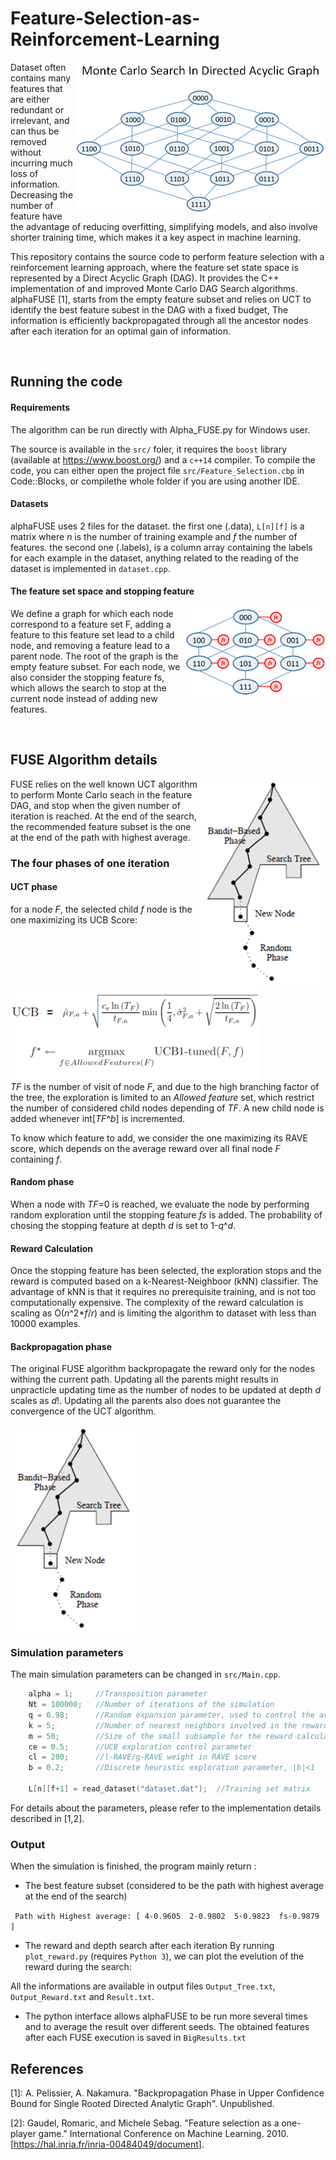 # Feature-Selection-as-Reinforcement-Learning

<img align="right" src="https://raw.githubusercontent.com/Aurelien-Pelissier/Feature-Selection-as-Reinforcement-Learning/master/img/latt.png" width=400>

Dataset often contains many features that are either redundant or irrelevant, and can thus be removed without incurring much loss of information. Decreasing the number of feature have the advantage of reducing overfitting, simplifying models, and also involve shorter training time, which makes it a key aspect in machine learning. 

This repository contains the source code to perform feature selection with a reinforcement learning approach, where the feature set state space is represented by a Direct Acyclic Graph (DAG). It provides the C++ implementation of and improved Monte Carlo DAG Search algorithms. alphaFUSE [1], starts from the empty feature subset and relies on UCT to identify the best feature subest in the DAG with a fixed budget, The information is efficiently backpropagated through all the ancestor nodes after each iteration for an optimal gain of information.


&nbsp;



## Running the code

#### Requirements
The algorithm can be run directly with Alpha_FUSE.py for Windows user.

The source is available in the `src/` foler, it requires the `boost` library (available at https://www.boost.org/) and a `c++14` compiler. To compile the code, you can either open the project file `src/Feature_Selection.cbp` in Code::Blocks, or compilethe whole folder if you are using another IDE.

#### Datasets
alphaFUSE uses 2 files for the dataset. the first one (.data), `L[n][f]` is a matrix where *n* is the number of training example and *f* the number of features. the second one (.labels), is a column array containing the labels for each example in the dataset, anything related to the reading of the dataset is implemented in `dataset.cpp`.


#### The feature set space and stopping feature
<img align="right" src="https://raw.githubusercontent.com/Aurelien-Pelissier/Feature-Selection-as-Reinforcement-Learning/master/img/FS.png" width=225>
We define a graph for which each node correspond to a feature set F, adding a feature to this feature set lead to a child node, and removing a feature lead to a parent node. The root of the graph is the empty feature subset. For each node, we also consider the stopping feature fs, which allows the search to stop at the current node instead of adding new features.



&nbsp;



## FUSE Algorithm details

<img align="right" src="https://raw.githubusercontent.com/Aurelien-Pelissier/Feature-Selection-as-Reinforcement-Learning/master/img/MCTS.png" width=200>

FUSE relies on the well known UCT algorithm to perform Monte Carlo seach in the feature DAG, and stop when the given number of iteration is reached. At the end of the search, the recommended feature subset is the one at the end of the path with highest average.

### The four phases of one iteration

#### UCT phase
for a node *F*, the selected child *f* node is the one maximizing its UCB Score:
<img src="https://raw.githubusercontent.com/Aurelien-Pelissier/Feature-Selection-as-Reinforcement-Learning/master/img/UCB.png" width=400>  
*TF* is the number of visit of node *F*, and due to the high branching factor of the tree, the exploration is limited to an *Allowed feature* set, which restrict the number of considered child nodes depending of *TF*. A new child node is added whenever int\[*TF*^*b*\] is incremented. 

To know which feature to add, we consider the one maximizing its RAVE score, which depends on the average reward over all final node *F* containing *f*.


#### Random phase

When a node with *TF*=0 is reached, we evaluate the node by performing random exploration until the stopping feature *fs* is added. The probability of chosing  the stopping feature at depth *d* is set to 1-*q*^*d*.

#### Reward Calculation

Once the stopping feature has been selected, the exploration stops and the reward is computed based on a k-Nearest-Neighboor (kNN) classifier. The advantage of kNN is that it requires no prerequisite training, and is not too computationally expensive. The complexity of the reward calculation is scaling as O(*n*^2\**f*/*r*) and is limiting the algorithm to dataset with less than 10000 examples.

#### Backpropagation phase

The original FUSE algorithm backpropagate the reward only for the nodes withing the current path. Updating all the parents might results in unpracticle updating time as the number of nodes to be updated at depth *d* scales as *d*!. Updating all the parents also does not guarantee the convergence of the UCT algorithm.

<img align="center" src="https://raw.githubusercontent.com/Aurelien-Pelissier/Feature-Selection-as-Reinforcement-Learning/master/img/MCTS.png" width=200>


### Simulation parameters
The main simulation parameters can be changed in `src/Main.cpp`.

```c++
    alpha = 1;     //Transposition parameter
    Nt = 100000;   //Number of iterations of the simulation
    q = 0.98;      //Random expansion parameter, used to control the average depth in the random phase, |q|<1
    k = 5;         //Number of nearest neighbors involved in the reward calculation
    m = 50;        //Size of the small subsample for the reward calculation
    ce = 0.5;      //UCB exploration control parameter
    cl = 200;      //l-RAVE/g-RAVE weight in RAVE score
    b = 0.2;       //Discrete heuristic exploration parameter, |b|<1
    
    L[n][f+1] = read_dataset("dataset.dat");  //Training set matrix
```
For details about the parameters, please refer to the implementation details described in [1,2].

### Output

When the simulation is finished, the program mainly return :

- The best feature subset (considered to be the path with highest average at the end of the search)

`
Path with Highest average:
  [ 4-0.9605  2-0.9802  5-0.9823  fs-0.9879 ]`
- The reward and depth search after each iteration
By running `plot_reward.py` (requires `Python 3`), we can plot the evelution of the reward during the search:

All the informations are available in output files `Output_Tree.txt`, `Output_Reward.txt` and `Result.txt`.

- The python interface allows alphaFUSE to be run more several times and to average the result over different seeds. The obtained features after each FUSE execution is saved in `BigResults.txt`




## References

[1]: A.  Pelissier,  A.  Nakamura.   "Backpropagation Phase in Upper Confidence Bound for Single Rooted Directed Analytic Graph". Unpublished.

[2]: Gaudel, Romaric, and Michele Sebag. "Feature selection as a one-player game." International Conference on Machine Learning. 2010. [https://hal.inria.fr/inria-00484049/document].
